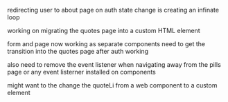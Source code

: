 redirecting user to about page on auth state change is creating an infinate loop

working on migrating the quotes page into a custom HTML element

form and page now working as separate components
need to get the transition into the quotes page after auth working

also need to remove the event listener when navigating away from the pills page or any event listerner installed on components

might want to the change the quoteLi from a web component to a custom element

